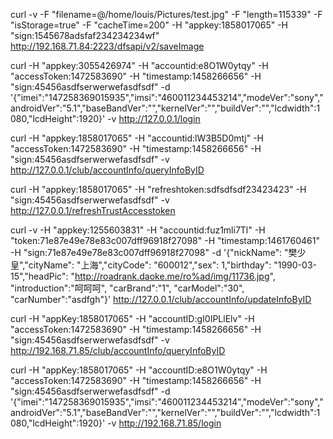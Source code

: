 curl -v -F "filename=@/home/louis/Pictures/test.jpg" -F "length=115339" -F "isStorage=true" -F "cacheTime=200" -H "appkey:1858017065" -H "sign:1545678adsfaf234234234wf" http://192.168.71.84:2223/dfsapi/v2/saveImage


curl -H "appkey:3055426974" -H "accountid:e8O1W0ytqy" -H "accessToken:1472583690" -H "timestamp:1458266656" -H "sign:45456asdfserwerwefasdfsdf" -d '{"imei":"147258369015935","imsi":"460011234453214","modeVer":"sony","androidVer":"5.1","baseBandVer":"","kernelVer":"","buildVer":"","lcdwidth":1080,"lcdHeight":1920}' -v http://127.0.0.1/login

curl -H "appkey:1858017065" -H "accountid:lW3B5D0mtj" -H "accessToken:1472583690" -H "timestamp:1458266656" -H "sign:45456asdfserwerwefasdfsdf" -v http://127.0.0.1/club/accountInfo/queryInfoByID

curl -H "appkey:1858017065" -H "refreshtoken:sdfsdfsdf23423423" -H "sign:45456asdfserwerwefasdfsdf" -v http://127.0.0.1/refreshTrustAccesstoken

curl -v -H "appkey:1255603831" -H "accountid:fuz1mli7Tl" -H "token:71e87e49e78e83c007dff96918f27098" -H "timestamp:1461760461" -H "sign:71e87e49e78e83c007dff96918f27098" -d '{"nickName": "樊少皇","cityName": "上海","cityCode": "600012","sex": 1,"birthday": "1990-03-15","headPic": "http://roadrank.daoke.me/ro%ad/img/11736.jpg", "introduction":"呵呵呵", "carBrand":"1", "carModel":"30", "carNumber":"asdfgh"}' http://127.0.0.1/club/accountInfo/updateInfoByID





curl -H "appKey:1858017065" -H "accountID:gI0IPLlElv" -H
"accessToken:1472583690" -H "timestamp:1458266656" -H
"sign:45456asdfserwerwefasdfsdf" -v
http://192.168.71.85/club/accountInfo/queryInfoByID

curl -H "appKey:1858017065" -H "accountID:e8O1W0ytqy" -H
"accessToken:1472583690" -H "timestamp:1458266656" -H
"sign:45456asdfserwerwefasdfsdf" -d
'{"imei":"147258369015935","imsi":"460011234453214","modeVer":"sony","androidVer":"5.1","baseBandVer":"","kernelVer":"","buildVer":"","lcdwidth":1080,"lcdHeight":1920}'
-v http://192.168.71.85/login
